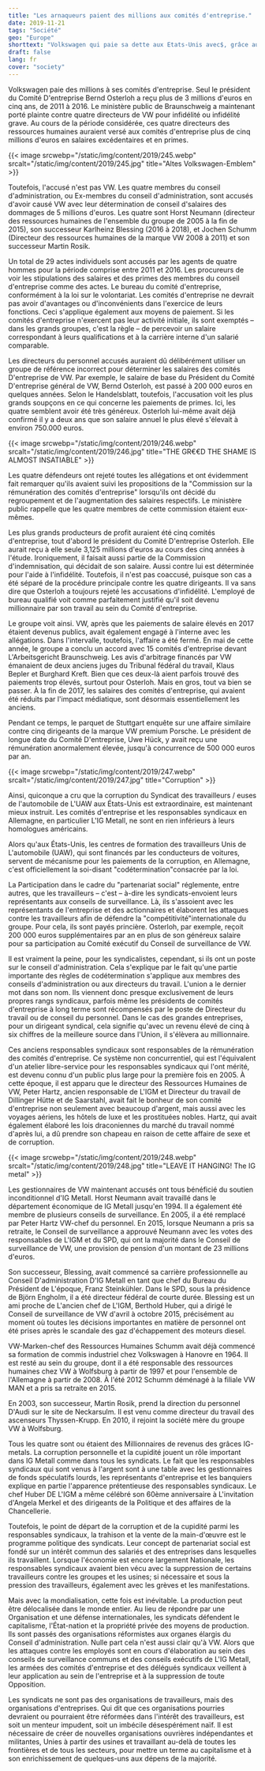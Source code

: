 ```yaml
---
title: "Les arnaqueurs paient des millions aux comités d'entreprise."
date: 2019-11-21
tags: "Société"
geo: "Europe"
shorttext: "Volkswagen qui paie sa dette aux Etats-Unis avec$, grâce au gouvernement allemand ne paie pas€, a des millions restants pour les comités d'entreprise."
draft: false
lang: fr
cover: "society"
---
```


Volkswagen paie des millions à ses comités d'entreprise. Seul le président du Comité D'entreprise Bernd Osterloh a reçu plus de 3 millions d'euros en cinq ans, de 2011 à 2016. Le ministère public de Braunschweig a maintenant porté plainte contre quatre directeurs de VW pour infidélité ou infidélité grave. Au cours de la période considérée, ces quatre directeurs des ressources humaines auraient versé aux comités d'entreprise plus de cinq millions d'euros en salaires excédentaires et en primes.

{{< image srcwebp="/static/img/content/2019/245.webp" srcalt="/static/img/content/2019/245.jpg" title="Altes Volkswagen-Emblem" >}}

Toutefois, l'accusé n'est pas VW. Les quatre membres du conseil d'administration, ou Ex-membres du conseil d'administration, sont accusés d'avoir causé VW avec leur détermination de conseil d'salaires des dommages de 5 millions d'euros. Les quatre sont Horst Neumann (directeur des ressources humaines de l'ensemble du groupe de 2005 à la fin de 2015), son successeur Karlheinz Blessing (2016 à 2018), et Jochen Schumm (Directeur des ressources humaines de la marque VW 2008 à 2011) et son successeur Martin Rosik.

Un total de 29 actes individuels sont accusés par les agents de quatre hommes pour la période comprise entre 2011 et 2016. Les procureurs de voir les stipulations des salaires et des primes des membres du conseil d'entreprise comme des actes. Le bureau du comité d'entreprise, conformément à la loi sur le volontariat. Les comités d'entreprise ne devrait pas avoir d'avantages ou d'inconvénients dans l'exercice de leurs fonctions. Ceci s'applique également aux moyens de paiement. Si les comités d'entreprise n'exercent pas leur activité initiale, ils sont exemptés – dans les grands groupes, c'est la règle – de percevoir un salaire correspondant à leurs qualifications et à la carrière interne d'un salarié comparable.

Les directeurs du personnel accusés auraient dû délibérément utiliser un groupe de référence incorrect pour déterminer les salaires des comités D'entreprise de VW. Par exemple, le salaire de base du Président du Comité D'entreprise général de VW, Bernd Osterloh, est passé à 200 000 euros en quelques années. Selon le Handelsblatt, toutefois, l'accusation voit les plus grands soupçons en ce qui concerne les paiements de primes. Ici, les quatre semblent avoir été très généreux. Osterloh lui-même avait déjà confirmé il y a deux ans que son salaire annuel le plus élevé s'élevait à environ 750.000 euros.

{{< image srcwebp="/static/img/content/2019/246.webp" srcalt="/static/img/content/2019/246.jpg" title="THE GR€€D THE SHAME IS ALMOST INSATIABLE" >}}

Les quatre défendeurs ont rejeté toutes les allégations et ont évidemment fait remarquer qu'ils avaient suivi les propositions de la "Commission sur la rémunération des comités d'entreprise" lorsqu'ils ont décidé du regroupement et de l'augmentation des salaires respectifs. Le ministère public rappelle que les quatre membres de cette commission étaient eux-mêmes.

Les plus grands producteurs de profit auraient été cinq comités d'entreprise, tout d'abord le président du Comité D'entreprise Osterloh. Elle aurait reçu à elle seule 3,125 millions d'euros au cours des cinq années à l'étude. Ironiquement, il faisait aussi partie de la Commission d'indemnisation, qui décidait de son salaire. Aussi contre lui est déterminée pour l'aide à l'infidélité. Toutefois, il n'est pas coaccusé, puisque son cas a été séparé de la procédure principale contre les quatre dirigeants. Il va sans dire que Osterloh a toujours rejeté les accusations d'infidélité. L'employé de bureau qualifié voit comme parfaitement justifié qu'il soit devenu millionnaire par son travail au sein du Comité d'entreprise.

Le groupe voit ainsi. VW, après que les paiements de salaire élevés en 2017 étaient devenus publics, avait également engagé à l'interne avec les allégations. Dans l'intervalle, toutefois, l'affaire a été fermé. En mai de cette année, le groupe a conclu un accord avec 15 comités d'entreprise devant L'Arbeitsgericht Braunschweig. Les avis d'arbitrage financés par VW émanaient de deux anciens juges du Tribunal fédéral du travail, Klaus Bepler et Burghard Kreft. Bien que ces deux-là aient parfois trouvé des paiements trop élevés, surtout pour Osterloh. Mais en gros, tout va bien se passer. À la fin de 2017, les salaires des comités d'entreprise, qui avaient été réduits par l'impact médiatique, sont désormais essentiellement les anciens.

Pendant ce temps, le parquet de Stuttgart enquête sur une affaire similaire contre cinq dirigeants de la marque VW premium Porsche. Le président de longue date du Comité D'entreprise, Uwe Hück, y avait reçu une rémunération anormalement élevée, jusqu'à concurrence de 500 000 euros par an.

{{< image srcwebp="/static/img/content/2019/247.webp" srcalt="/static/img/content/2019/247.jpg" title="Corruption" >}}

Ainsi, quiconque a cru que la corruption du Syndicat des travailleurs / euses de l'automobile de L'UAW aux États-Unis est extraordinaire, est maintenant mieux instruit. Les comités d'entreprise et les responsables syndicaux en Allemagne, en particulier L'IG Metall, ne sont en rien inférieurs à leurs homologues américains.

Alors qu'aux États-Unis, les centres de formation des travailleurs Unis de L'automobile (UAW), qui sont financés par les conducteurs de voitures, servent de mécanisme pour les paiements de la corruption, en Allemagne, c'est officiellement la soi-disant "codétermination"consacrée par la loi.

La Participation dans le cadre du "partenariat social" réglemente, entre autres, que les travailleurs – c'est – à-dire les syndicats-envoient leurs représentants aux conseils de surveillance. Là, ils s'assoient avec les représentants de l'entreprise et des actionnaires et élaborent les attaques contre les travailleurs afin de défendre la "compétitivité"internationale du groupe. Pour cela, ils sont payés princière. Osterloh, par exemple, reçoit 200 000 euros supplémentaires par an en plus de son généreux salaire pour sa participation au Comité exécutif du Conseil de surveillance de VW.

Il est vraiment la peine, pour les syndicalistes, cependant, si ils ont un poste sur le conseil d'administration. Cela s'explique par le fait qu'une partie importante des règles de codétermination s'applique aux membres des conseils d'administration ou aux directeurs du travail. L'union a le dernier mot dans son nom. Ils viennent donc presque exclusivement de leurs propres rangs syndicaux, parfois même les présidents de comités d'entreprise à long terme sont récompensés par le poste de Directeur du travail ou de conseil du personnel. Dans le cas des grandes entreprises, pour un dirigeant syndical, cela signifie qu'avec un revenu élevé de cinq à six chiffres de la meilleure source dans l'Union, il s'élèvera au millionnaire.

Ces anciens responsables syndicaux sont responsables de la rémunération des comités d'entreprise. Ce système non concurrentiel, qui est l'équivalent d'un atelier libre-service pour les responsables syndicaux qui l'ont mérité, est devenu connu d'un public plus large pour la première fois en 2005. À cette époque, il est apparu que le directeur des Ressources Humaines de VW, Peter Hartz, ancien responsable de L'IGM et Directeur du travail de Dillinger Hütte et de Saarstahl, avait fait le bonheur de son comité d'entreprise non seulement avec beaucoup d'argent, mais aussi avec les voyages aériens, les hôtels de luxe et les prostituées nobles. Hartz, qui avait également élaboré les lois draconiennes du marché du travail nommé d'après lui, a dû prendre son chapeau en raison de cette affaire de sexe et de corruption.

{{< image srcwebp="/static/img/content/2019/248.webp" srcalt="/static/img/content/2019/248.jpg" title="LEAVE IT HANGING! The IG metal" >}}

Les gestionnaires de VW maintenant accusés ont tous bénéficié du soutien inconditionnel d'IG Metall. Horst Neumann avait travaillé dans le département économique de IG Metall jusqu'en 1994. Il a également été membre de plusieurs conseils de surveillance. En 2005, il a été remplacé par Peter Hartz VW-chef du personnel. En 2015, lorsque Neumann a pris sa retraite, le Conseil de surveillance a approuvé Neumann avec les votes des responsables de L'IGM et du SPD, qui ont la majorité dans le Conseil de surveillance de VW, une provision de pension d'un montant de 23 millions d'euros.

Son successeur, Blessing, avait commencé sa carrière professionnelle au Conseil D'administration D'IG Metall en tant que chef du Bureau du Président de L'époque, Franz Steinkühler. Dans le SPD, sous la présidence de Björn Engholm, il a été directeur fédéral de courte durée. Blessing est un ami proche de L'ancien chef de L'IGM, Berthold Huber, qui a dirigé le Conseil de surveillance de VW d'avril à octobre 2015, précisément au moment où toutes les décisions importantes en matière de personnel ont été prises après le scandale des gaz d'échappement des moteurs diesel.

VW-Marken-chef des Ressources Humaines Schumm avait déjà commencé sa formation de commis industriel chez Volkswagen à Hanovre en 1964. Il est resté au sein du groupe, dont il a été responsable des ressources humaines chez VW à Wolfsburg à partir de 1997 et pour l'ensemble de l'Allemagne à partir de 2008. À l'été 2012 Schumm déménagé à la filiale VW MAN et a pris sa retraite en 2015.

En 2003, son successeur, Martin Rosik, prend la direction du personnel D'Audi sur le site de Neckarsulm. Il est venu comme directeur du travail des ascenseurs Thyssen-Krupp. En 2010, il rejoint la société mère du groupe VW à Wolfsburg.

Tous les quatre sont ou étaient des Millionnaires de revenus des grâces IG-metals. La corruption personnelle et la cupidité jouent un rôle important dans IG Metall comme dans tous les syndicats. Le fait que les responsables syndicaux qui sont venus à l'argent sont à une table avec les gestionnaires de fonds spéculatifs lourds, les représentants d'entreprise et les banquiers explique en partie l'apparence prétentieuse des responsables syndicaux. Le chef Huber DE L'IGM a même célébré son 60ème anniversaire à L'invitation d'Angela Merkel et des dirigeants de la Politique et des affaires de la Chancellerie. 

Toutefois, le point de départ de la corruption et de la cupidité parmi les responsables syndicaux, la trahison et la vente de la main-d'œuvre est le programme politique des syndicats. Leur concept de partenariat social est fondé sur un intérêt commun des salariés et des entreprises dans lesquelles ils travaillent. Lorsque l'économie est encore largement Nationale, les responsables syndicaux avaient bien vécu avec la suppression de certains travailleurs contre les groupes et les usines; si nécessaire et sous la pression des travailleurs, également avec les grèves et les manifestations.

Mais avec la mondialisation, cette fois est inévitable. La production peut être délocalisée dans le monde entier. Au lieu de répondre par une Organisation et une défense internationales, les syndicats défendent le capitalisme, l'État-nation et la propriété privée des moyens de production. Ils sont passés des organisations réformistes aux organes élargis du Conseil d'administration. Nulle part cela n'est aussi clair qu'à VW. Alors que les attaques contre les employés sont en cours d'élaboration au sein des conseils de surveillance communs et des conseils exécutifs de L'IG Metall, les armées des comités d'entreprise et des délégués syndicaux veillent à leur application au sein de l'entreprise et à la suppression de toute Opposition.

Les syndicats ne sont pas des organisations de travailleurs, mais des organisations d'entreprises. Qui dit que ces organisations pourries devraient ou pourraient être réformées dans l'intérêt des travailleurs, est soit un menteur impudent, soit un imbécile désespérément naïf. Il est nécessaire de créer de nouvelles organisations ouvrières indépendantes et militantes, Unies à partir des usines et travaillant au-delà de toutes les frontières et de tous les secteurs, pour mettre un terme au capitalisme et à son enrichissement de quelques-uns aux dépens de la majorité.
